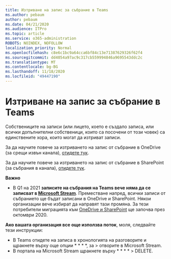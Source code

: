 ```yaml
---
title: Изтриване на запис за събрание в Teams
ms.author: pebaum
author: pebaum
ms.date: 04/21/2020
ms.audience: ITPro
ms.topic: article
ms.service: o365-administration
ROBOTS: NOINDEX, NOFOLLOW
localization_priority: Normal
ms.openlocfilehash: c8e6c1bc9a64cca6bf84c13e71387629326f62f4
ms.sourcegitcommit: dd4054a97ac9c317cb559994846a9695543ddc2c
ms.translationtype: MT
ms.contentlocale: bg-BG
ms.lasthandoff: 11/18/2020
ms.locfileid: "49447190"
---
```

# <a name="delete-a-meeting-recording-in-teams"></a>Изтриване на запис за събрание в Teams

Собствениците на записи (или лицето, което е създало записа, или всички допълнителни собственици, които са посочени от този човек) са единствените хора, които могат да изтриват записи.  

За да научите повече за изтриването на запис от събрание в OneDrive (за срещи извън канала),  [отидете тук](https://support.microsoft.com/office/21fe345a-e488-4fa7-932b-f053c1bebe8a).  

За да научите повече за изтриването на запис от събрание в SharePoint (за събрания в канала),  [отидете тук](https://support.microsoft.com/office/71f3c90a-0d24-4d80-8b66-f88234b79a52).  

**Важно**

- В Q1 на 2021 **записите на събрания на Teams вече няма да се записват в  [Microsoft Stream](https://stream.microsoft.com/)**. Преместване напред, всички записи от събранието ще бъдат записани в OneDrive и SharePoint. Някои организации вече избират да направят тази промяна. За тези потребители миграцията към  [OneDrive и SharePoint](https://docs.microsoft.com/MicrosoftTeams/tmr-meeting-recording-change)  ще започва през октомври 2020.

**Ако вашата организация все още използва поток**, моля, следвайте тези инструкции:

- В Teams отидете на записа в хронологията на разговорите и щракнете върху още опции * * * *, за > отворите в Microsoft Stream.
- В портала на Microsoft Stream щракнете върху * * * * > DELETE.
